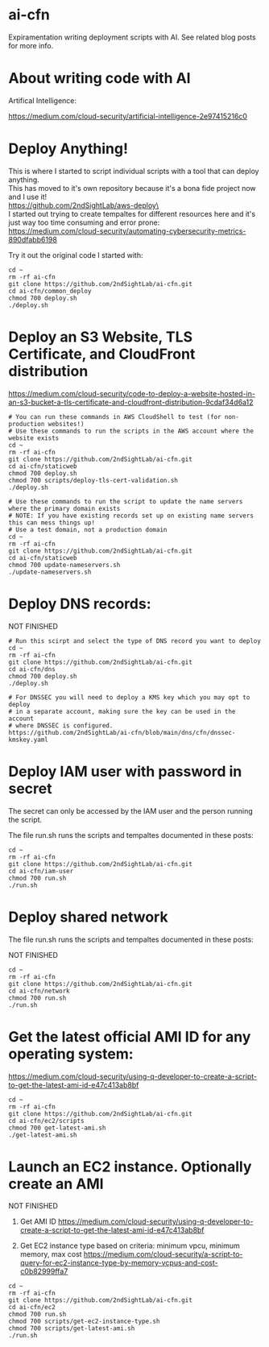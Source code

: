 # ai-cfn
Expiramentation writing deployment scripts with AI. See related blog posts for more info.

# About writing code with AI

Artifical Intelligence:

https://medium.com/cloud-security/artificial-intelligence-2e97415216c0

# Deploy Anything!

This is where I started to script individual scripts with a tool that can deploy anything.\
This has moved to it's own repository because it's a bona fide project now and I use it!\
https://github.com/2ndSightLab/aws-deploy\
\
I started out trying to create tempaltes for different resources here and it's just way too time consuming and error prone:\
https://medium.com/cloud-security/automating-cybersecurity-metrics-890dfabb6198

Try it out the original code I started with:

```
cd ~
rm -rf ai-cfn
git clone https://github.com/2ndSightLab/ai-cfn.git
cd ai-cfn/common_deploy
chmod 700 deploy.sh
./deploy.sh
```

# Deploy an S3 Website, TLS Certificate, and CloudFront distribution

https://medium.com/cloud-security/code-to-deploy-a-website-hosted-in-an-s3-bucket-a-tls-certificate-and-cloudfront-distribution-9cdaf34d6a12

```
# You can run these commands in AWS CloudShell to test (for non-production websites!)
# Use these commands to run the scripts in the AWS account where the website exists
cd ~
rm -rf ai-cfn
git clone https://github.com/2ndSightLab/ai-cfn.git
cd ai-cfn/staticweb
chmod 700 deploy.sh
chmod 700 scripts/deploy-tls-cert-validation.sh
./deploy.sh

# Use these commands to run the script to update the name servers where the primary domain exists
# NOTE: If you have existing records set up on existing name servers this can mess things up!
# Use a test domain, not a production domain
cd ~
rm -rf ai-cfn
git clone https://github.com/2ndSightLab/ai-cfn.git
cd ai-cfn/staticweb
chmod 700 update-nameservers.sh
./update-nameservers.sh
```

# Deploy DNS records:

NOT FINISHED

```
# Run this scirpt and select the type of DNS record you want to deploy
cd ~
rm -rf ai-cfn
git clone https://github.com/2ndSightLab/ai-cfn.git
cd ai-cfn/dns
chmod 700 deploy.sh
./deploy.sh

# For DNSSEC you will need to deploy a KMS key which you may opt to deploy
# in a separate account, making sure the key can be used in the account
# where DNSSEC is configured.
https://github.com/2ndSightLab/ai-cfn/blob/main/dns/cfn/dnssec-kmskey.yaml
```

# Deploy IAM user with password in secret 
The secret can only be accessed by the IAM user and the person running the script.

The file run.sh runs the scripts and tempaltes documented in these posts:

```
cd ~
rm -rf ai-cfn
git clone https://github.com/2ndSightLab/ai-cfn.git
cd ai-cfn/iam-user
chmod 700 run.sh
./run.sh
```

# Deploy shared network

The file run.sh runs the scripts and tempaltes documented in these posts:

NOT FINISHED

```
cd ~
rm -rf ai-cfn
git clone https://github.com/2ndSightLab/ai-cfn.git
cd ai-cfn/network
chmod 700 run.sh
./run.sh
```

# Get the latest official AMI ID for any operating system: 

https://medium.com/cloud-security/using-q-developer-to-create-a-script-to-get-the-latest-ami-id-e47c413ab8bf

```
cd ~
rm -rf ai-cfn
git clone https://github.com/2ndSightLab/ai-cfn.git
cd ai-cfn/ec2/scripts
chmod 700 get-latest-ami.sh
./get-latest-ami.sh
```

# Launch an EC2 instance. Optionally create an AMI

NOT FINISHED

1. Get AMI ID
https://medium.com/cloud-security/using-q-developer-to-create-a-script-to-get-the-latest-ami-id-e47c413ab8bf

2. Get EC2 instance type based on criteria: minimum vpcu, minimum memory, max cost
https://medium.com/cloud-security/a-script-to-query-for-ec2-instance-type-by-memory-vcpus-and-cost-c0b82999ffa7


```
cd ~
rm -rf ai-cfn
git clone https://github.com/2ndSightLab/ai-cfn.git
cd ai-cfn/ec2
chmod 700 run.sh
chmod 700 scripts/get-ec2-instance-type.sh
chmod 700 scripts/get-latest-ami.sh
./run.sh
```
